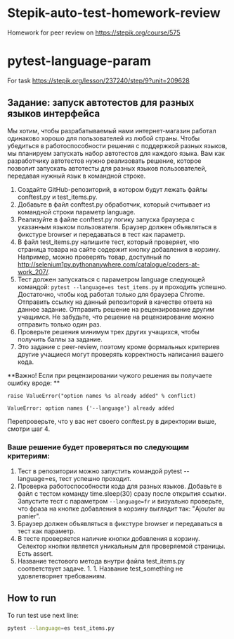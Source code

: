 # Stepik-auto-test-homework-review
Homework for peer review on https://stepik.org/course/575

# pytest-language-param
For task https://stepik.org/lesson/237240/step/9?unit=209628

## Задание: запуск автотестов для разных языков интерфейса
Мы хотим, чтобы разрабатываемый нами интернет-магазин работал одинаково хорошо для пользователей из любой страны. Чтобы убедиться в работоспособности решения с поддержкой разных языков, мы планируем запускать набор автотестов для каждого языка. Вам как разработчику автотестов нужно реализовать решение, которое позволит запускать автотесты для разных языков пользователей, передавая нужный язык в командной строке.

1. Создайте GitHub-репозиторий, в котором будут лежать файлы conftest.py и test_items.py.
1. Добавьте в файл conftest.py обработчик, который считывает из командной строки параметр language.
1. Реализуйте в файле conftest.py логику запуска браузера с указанным языком пользователя. Браузер должен объявляться в фикстуре browser и передаваться в тест как параметр.
1. В файл test_items.py напишите тест, который проверяет, что страница товара на сайте содержит кнопку добавления в корзину. Например, можно проверять товар, доступный по http://selenium1py.pythonanywhere.com/catalogue/coders-at-work_207/.
1. Тест должен запускаться с параметром language следующей командой:
`pytest --language=es test_items.py`
и проходить успешно. Достаточно, чтобы код работал только для браузера Сhrome.
Отправить ссылку на данный репозиторий в качестве ответа на данное задание.
Отправить решение на рецензирование другим учащимся. Не забудьте, что решение на рецензирование можно отправить только один раз.
1. Проверьте решения минимум трех других учащихся, чтобы получить баллы за задание.
1. Это задание с peer-review, поэтому кроме формальных критериев другие учащиеся могут проверять корректность написания вашего кода. 

**Важно! Если при рецензировании чужого решения вы получаете ошибку вроде: **
```
raise ValueError("option names %s already added" % conflict)

ValueError: option names {'--language'} already added
```
Перепроверьте, что у вас нет своего conftest.py в директории выше, смотри шаг 4.

 
### Ваше решение будет проверяться по следующим критериям:

1. Тест в репозитории можно запустить командой pytest --language=es, тест успешно проходит.
1. Проверка работоспособности кода для разных языков. Добавьте в файл с тестом команду time.sleep(30) сразу после открытия ссылки. Запустите тест с параметром `--language=fr` и визуально проверьте, что фраза на кнопке добавления в корзину выглядит так: "Ajouter au panier".
1. Браузер должен объявляться в фикстуре browser и передаваться в тест как параметр.
1. В тесте проверяется наличие кнопки добавления в корзину. Селектор кнопки является уникальным для проверяемой страницы. Есть assert.
1. Название тестового метода внутри файла test_items.py соответствует задаче. 1. 1. Название test_something не удовлетворяет требованиям.

## How to run 

To run test use next line:
```bash
pytest --language=es test_items.py
```
